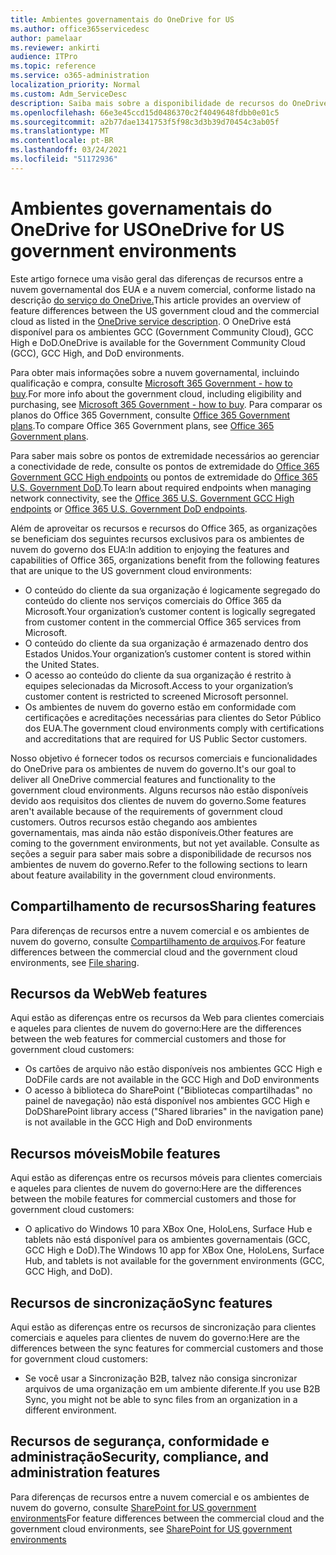 ```yaml
---
title: Ambientes governamentais do OneDrive for US
ms.author: office365servicedesc
author: pamelaar
ms.reviewer: ankirti
audience: ITPro
ms.topic: reference
ms.service: o365-administration
localization_priority: Normal
ms.custom: Adm_ServiceDesc
description: Saiba mais sobre a disponibilidade de recursos do OneDrive para clientes de nuvem do governo dos EUA.
ms.openlocfilehash: 66e3e45ccd15d0486370c2f4049648fdbb0e01c5
ms.sourcegitcommit: a2b77dae1341753f5f98c3d3b39d70454c3ab05f
ms.translationtype: MT
ms.contentlocale: pt-BR
ms.lasthandoff: 03/24/2021
ms.locfileid: "51172936"
---
```

# <a name="onedrive-for-us-government-environments"></a><span data-ttu-id="d4673-103">Ambientes governamentais do OneDrive for US</span><span class="sxs-lookup"><span data-stu-id="d4673-103">OneDrive for US government environments</span></span>

<span data-ttu-id="d4673-104">Este artigo fornece uma visão geral das diferenças de recursos entre a nuvem governamental dos EUA e a nuvem comercial, conforme listado na descrição [do serviço do OneDrive.](../../onedrive-for-business-service-description.md)</span><span class="sxs-lookup"><span data-stu-id="d4673-104">This article provides an overview of feature differences between the US government cloud and the commercial cloud as listed in the [OneDrive service description](../../onedrive-for-business-service-description.md).</span></span> <span data-ttu-id="d4673-105">O OneDrive está disponível para os ambientes GCC (Government Community Cloud), GCC High e DoD.</span><span class="sxs-lookup"><span data-stu-id="d4673-105">OneDrive is available for the Government Community Cloud (GCC), GCC High, and DoD environments.</span></span> 

<span data-ttu-id="d4673-106">Para obter mais informações sobre a nuvem governamental, incluindo qualificação e compra, consulte [Microsoft 365 Government - how to buy](./microsoft-365-government-how-to-buy.md).</span><span class="sxs-lookup"><span data-stu-id="d4673-106">For more info about the government cloud, including eligibility and purchasing, see [Microsoft 365 Government - how to buy](./microsoft-365-government-how-to-buy.md).</span></span> <span data-ttu-id="d4673-107">Para comparar os planos do Office 365 Government, consulte [Office 365 Government plans](https://www.microsoft.com/microsoft-365/government/compare-office-365-government-plans?rtc=1#EligibilityRequirements).</span><span class="sxs-lookup"><span data-stu-id="d4673-107">To compare Office 365 Government plans, see [Office 365 Government plans](https://www.microsoft.com/microsoft-365/government/compare-office-365-government-plans?rtc=1#EligibilityRequirements).</span></span>

<span data-ttu-id="d4673-108">Para saber mais sobre os pontos de extremidade necessários ao gerenciar a conectividade de rede, consulte os pontos de extremidade do [Office 365 Government GCC High endpoints](/office365/enterprise/office-365-u-s-government-gcc-high-endpoints#sharepoint-online-and-onedrive-for-business) ou pontos de extremidade do [Office 365 U.S. Government DoD](/office365/enterprise/office-365-u-s-government-dod-endpoints#sharepoint-online-and-onedrive-for-business).</span><span class="sxs-lookup"><span data-stu-id="d4673-108">To learn about required endpoints when managing network connectivity, see the [Office 365 U.S. Government GCC High endpoints](/office365/enterprise/office-365-u-s-government-gcc-high-endpoints#sharepoint-online-and-onedrive-for-business) or [Office 365 U.S. Government DoD endpoints](/office365/enterprise/office-365-u-s-government-dod-endpoints#sharepoint-online-and-onedrive-for-business).</span></span>

<span data-ttu-id="d4673-109">Além de aproveitar os recursos e recursos do Office 365, as organizações se beneficiam dos seguintes recursos exclusivos para os ambientes de nuvem do governo dos EUA:</span><span class="sxs-lookup"><span data-stu-id="d4673-109">In addition to enjoying the features and capabilities of Office 365, organizations benefit from the following features that are unique to the US government cloud environments:</span></span>

-   <span data-ttu-id="d4673-110">O conteúdo do cliente da sua organização é logicamente segregado do conteúdo do cliente nos serviços comerciais do Office 365 da Microsoft.</span><span class="sxs-lookup"><span data-stu-id="d4673-110">Your organization’s customer content is logically segregated from customer content in the commercial Office 365 services from Microsoft.</span></span>
-   <span data-ttu-id="d4673-111">O conteúdo do cliente da sua organização é armazenado dentro dos Estados Unidos.</span><span class="sxs-lookup"><span data-stu-id="d4673-111">Your organization’s customer content is stored within the United States.</span></span>
-   <span data-ttu-id="d4673-112">O acesso ao conteúdo do cliente da sua organização é restrito à equipes selecionadas da Microsoft.</span><span class="sxs-lookup"><span data-stu-id="d4673-112">Access to your organization’s customer content is restricted to screened Microsoft personnel.</span></span>
-   <span data-ttu-id="d4673-113">Os ambientes de nuvem do governo estão em conformidade com certificações e acreditações necessárias para clientes do Setor Público dos EUA.</span><span class="sxs-lookup"><span data-stu-id="d4673-113">The government cloud environments comply with certifications and accreditations that are required for US Public Sector customers.</span></span>

<span data-ttu-id="d4673-114">Nosso objetivo é fornecer todos os recursos comerciais e funcionalidades do OneDrive para os ambientes de nuvem do governo.</span><span class="sxs-lookup"><span data-stu-id="d4673-114">It's our goal to deliver all OneDrive commercial features and functionality to the government cloud environments.</span></span> <span data-ttu-id="d4673-115">Alguns recursos não estão disponíveis devido aos requisitos dos clientes de nuvem do governo.</span><span class="sxs-lookup"><span data-stu-id="d4673-115">Some features aren't available because of the requirements of government cloud customers.</span></span> <span data-ttu-id="d4673-116">Outros recursos estão chegando aos ambientes governamentais, mas ainda não estão disponíveis.</span><span class="sxs-lookup"><span data-stu-id="d4673-116">Other features are coming to the government environments, but not yet available.</span></span> <span data-ttu-id="d4673-117">Consulte as seções a seguir para saber mais sobre a disponibilidade de recursos nos ambientes de nuvem do governo.</span><span class="sxs-lookup"><span data-stu-id="d4673-117">Refer to the following sections to learn about feature availability in the government cloud environments.</span></span>

## <a name="sharing-features"></a><span data-ttu-id="d4673-118">Compartilhamento de recursos</span><span class="sxs-lookup"><span data-stu-id="d4673-118">Sharing features</span></span>

<span data-ttu-id="d4673-119">Para diferenças de recursos entre a nuvem comercial e os ambientes de nuvem do governo, consulte [Compartilhamento de arquivos](./gcc-high-and-dod.md#file-sharing).</span><span class="sxs-lookup"><span data-stu-id="d4673-119">For feature differences between the commercial cloud and the government cloud environments, see [File sharing](./gcc-high-and-dod.md#file-sharing).</span></span>

## <a name="web-features"></a><span data-ttu-id="d4673-120">Recursos da Web</span><span class="sxs-lookup"><span data-stu-id="d4673-120">Web features</span></span>

<span data-ttu-id="d4673-121">Aqui estão as diferenças entre os recursos da Web para clientes comerciais e aqueles para clientes de nuvem do governo:</span><span class="sxs-lookup"><span data-stu-id="d4673-121">Here are the differences between the web features for commercial customers and those for government cloud customers:</span></span>

- <span data-ttu-id="d4673-122">Os cartões de arquivo não estão disponíveis nos ambientes GCC High e DoD</span><span class="sxs-lookup"><span data-stu-id="d4673-122">File cards are not available in the GCC High and DoD environments</span></span>
- <span data-ttu-id="d4673-123">O acesso à biblioteca do SharePoint ("Bibliotecas compartilhadas" no painel de navegação) não está disponível nos ambientes GCC High e DoD</span><span class="sxs-lookup"><span data-stu-id="d4673-123">SharePoint library access ("Shared libraries" in the navigation pane) is not available in the GCC High and DoD environments</span></span>

## <a name="mobile-features"></a><span data-ttu-id="d4673-124">Recursos móveis</span><span class="sxs-lookup"><span data-stu-id="d4673-124">Mobile features</span></span>

<span data-ttu-id="d4673-125">Aqui estão as diferenças entre os recursos móveis para clientes comerciais e aqueles para clientes de nuvem do governo:</span><span class="sxs-lookup"><span data-stu-id="d4673-125">Here are the differences between the mobile features for commercial customers and those for government cloud customers:</span></span>

- <span data-ttu-id="d4673-126">O aplicativo do Windows 10 para XBox One, HoloLens, Surface Hub e tablets não está disponível para os ambientes governamentais (GCC, GCC High e DoD).</span><span class="sxs-lookup"><span data-stu-id="d4673-126">The Windows 10 app for XBox One, HoloLens, Surface Hub, and tablets is not available for the government environments (GCC, GCC High, and DoD).</span></span>

## <a name="sync-features"></a><span data-ttu-id="d4673-127">Recursos de sincronização</span><span class="sxs-lookup"><span data-stu-id="d4673-127">Sync features</span></span>

<span data-ttu-id="d4673-128">Aqui estão as diferenças entre os recursos de sincronização para clientes comerciais e aqueles para clientes de nuvem do governo:</span><span class="sxs-lookup"><span data-stu-id="d4673-128">Here are the differences between the sync features for commercial customers and those for government cloud customers:</span></span>

- <span data-ttu-id="d4673-129">Se você usar a Sincronização B2B, talvez não consiga sincronizar arquivos de uma organização em um ambiente diferente.</span><span class="sxs-lookup"><span data-stu-id="d4673-129">If you use B2B Sync, you might not be able to sync files from an organization in a different environment.</span></span>

## <a name="security-compliance-and-administration-features"></a><span data-ttu-id="d4673-130">Recursos de segurança, conformidade e administração</span><span class="sxs-lookup"><span data-stu-id="d4673-130">Security, compliance, and administration features</span></span>

<span data-ttu-id="d4673-131">Para diferenças de recursos entre a nuvem comercial e os ambientes de nuvem do governo, consulte [SharePoint for US government environments](sharepoint.md)</span><span class="sxs-lookup"><span data-stu-id="d4673-131">For feature differences between the commercial cloud and the government cloud environments, see [SharePoint for US government environments](sharepoint.md)</span></span>